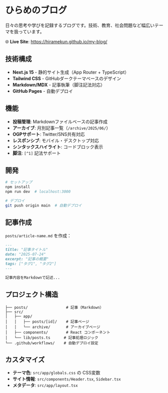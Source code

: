 # ひらめのブログ

日々の思考や学びを記録するブログです。技術、教育、社会問題など幅広いテーマを扱っています。

🌐 **Live Site**: https://hiramekun.github.io/my-blog/

## 技術構成

- **Next.js 15** - 静的サイト生成（App Router + TypeScript）
- **Tailwind CSS** - GitHubダークテーマベースのデザイン
- **Markdown/MDX** - 記事執筆（脚注記法対応）
- **GitHub Pages** - 自動デプロイ

## 機能

- **投稿管理**: Markdownファイルベースの記事作成
- **アーカイブ**: 月別記事一覧（`/archive/2025/06/`）
- **OGPサポート**: Twitter/SNS共有対応
- **レスポンシブ**: モバイル・デスクトップ対応
- **シンタックスハイライト**: コードブロック表示
- **脚注**: `[^1]` 記法サポート

## 開発

```bash
# セットアップ
npm install
npm run dev  # localhost:3000

# デプロイ
git push origin main  # 自動デプロイ
```

## 記事作成

`posts/article-name.md` を作成：

```markdown
---
title: "記事タイトル"
date: "2025-07-24"
excerpt: "記事の概要"
tags: ["タグ1", "タグ2"]
---

記事内容をMarkdownで記述...
```

## プロジェクト構造

```
├── posts/                 # 記事（Markdown）
├── src/
│   ├── app/
│   │   ├── posts/[id]/    # 記事ページ
│   │   └── archive/       # アーカイブページ
│   ├── components/        # React コンポーネント  
│   └── lib/posts.ts      # 記事処理ロジック
└── .github/workflows/    # 自動デプロイ設定
```

## カスタマイズ

- **テーマ色**: `src/app/globals.css` の CSS変数
- **サイト情報**: `src/components/Header.tsx`, `Sidebar.tsx`
- **メタデータ**: `src/app/layout.tsx`